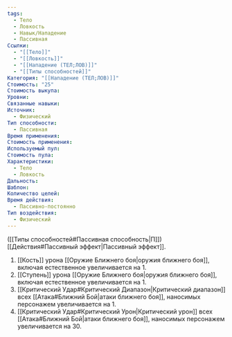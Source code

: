 ```yaml
---
tags:
  - Тело
  - Ловкость
  - Навык/Нападение
  - Пассивная
Ссылки:
  - "[[Тело]]"
  - "[[Ловкость]]"
  - "[[Нападение (ТЕЛ;ЛОВ)]]"
  - "[[Типы способностей]]"
Категория: "[[Нападение (ТЕЛ;ЛОВ)]]"
Стоимость: "25"
Стоимость выкупа: 
Уровни: 
Связанные навыки: 
Источник:
  - Физический
Тип способности:
  - Пассивная
Время применения: 
Стоимость применения: 
Используемый пул: 
Стоимость пула: 
Характеристики:
  - Тело
  - Ловкость
Дальность: 
Шаблон: 
Количество целей: 
Время действия:
  - Пассивно-постоянно
Тип воздействия:
  - Физический
---
```

([[Типы способностей#Пассивная способность|П]]) [[Действия#Пассивный эффект|Пассивный эффект]]. 

1. [[Кость]] урона [[Оружие Ближнего боя|оружия ближнего боя]], включая естественное увеличивается на 1. 
2. [[Ступень]] урона [[Оружие Ближнего боя|оружия ближнего боя]], включая естественное увеличивается на 1. 
3. [[Критический Удар#Критический Диапазон|Критический диапазон]] всех [[Атака#Ближний Бой|атаки ближнего боя]], наносимых персонажем увеличивается на 1. 
4. [[Критический Удар#Критический Урон|Критический урон]] всех [[Атака#Ближний Бой|атаки ближнего боя]], наносимых персонажем увеличивается на 30. 